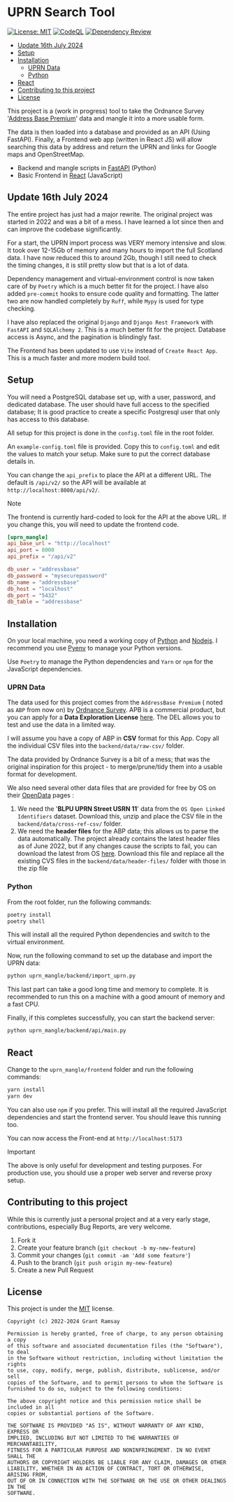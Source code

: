 # UPRN Search Tool <!-- omit in toc -->

[![License: MIT](https://img.shields.io/badge/License-MIT-yellow.svg)](https://opensource.org/licenses/MIT)
[![CodeQL](https://github.com/seapagan/uprn-mangle/actions/workflows/codeql-analysis.yml/badge.svg)](https://github.com/seapagan/uprn-mangle/actions/workflows/codeql-analysis.yml)
[![Dependency Review](https://github.com/seapagan/uprn-mangle/actions/workflows/dependency-review.yml/badge.svg)](https://github.com/seapagan/uprn-mangle/actions/workflows/dependency-review.yml)

<!-- vim-markdown-toc GFM -->

- [Update 16th July 2024](#update-16th-july-2024)
- [Setup](#setup)
- [Installation](#installation)
    - [UPRN Data](#uprn-data)
    - [Python](#python)
- [React](#react)
- [Contributing to this project](#contributing-to-this-project)
- [License](#license)

<!-- vim-markdown-toc -->

This project is a (work in progress) tool to take the Ordnance Survey '[Address
Base Premium][abp]' data and mangle it into a more usable form.

The data is then loaded into a database and provided as an API (Using FastAPI).
Finally, a Frontend web app (written in React JS) will allow searching this data
by address and return the UPRN and links for Google maps and OpenStreetMap.

- Backend and mangle scripts in [FastAPI][fastapi] (Python)
- Basic Frontend in [React][react] (JavaScript)

## Update 16th July 2024

The entire project has just had a major rewrite. The original project was
started in 2022 and was a bit of a mess. I have learned a lot since then and
can improve the codebase significantly.

For a start, the UPRN import process was VERY memory intensive and slow. It took
over 12-15Gb of memory and many hours to import the full Scotland data. I have
now reduced this to around 2Gb, though I still need to check the timing changes,
it is still pretty slow but that is a lot of data.

Dependency management and virtual-environment control is now taken care of by
`Poetry` which is a much better fit for the project. I have also added
`pre-commit` hooks to ensure code quality and formatting. The latter two are now
handled completely by `Ruff`, while `Mypy` is used for type checking.

I have also replaced the original `Django` and `Django Rest Framework` with
`FastAPI` and `SQLAlchemy 2`. This is a much better fit for the project.
Database access is Async, and the pagination is blindingly fast.

The Frontend has been updated to use `Vite` instead of `Create React App`. This
is a much faster and more modern build tool.

## Setup

You will need a PostgreSQL database set up, with a user, password, and
dedicated database. The user should have full access to the specified database;
It is good practice to create a specific Postgresql user that only has access
to this database.

All setup for this project is done in the `config.toml` file in the root folder.

An `example-config.toml` file is provided. Copy this to `config.toml` and edit
the values to match your setup. Make sure to put the correct database details
in.

You can change the `api_prefix` to place the API at a different URL. The default
is `/api/v2/` so the API will be available at `http://localhost:8000/api/v2/`.

> [!NOTE]
> The frontend is currently hard-coded to look for the API at the above URL.
> If you change this, you will need to update the frontend code.

```toml
[uprn_mangle]
api_base_url = "http://localhost"
api_port = 8000
api_prefix = "/api/v2"

db_user = "addressbase"
db_password = "mysecurepassword"
db_name = "addressbase"
db_host = "localhost"
db_port = "5432"
db_table = "addressbase"
```


## Installation

On your local machine, you need a working copy of [Python][python] and
[Nodejs][nodejs]. I recommend you use [Pyenv][pyenv] to manage your Python
versions.

Use `Poetry` to manage the Python dependencies and `Yarn` or `npm` for the
JavaScript dependencies.

### UPRN Data

The data used for this project comes from the `AddressBase Premium` ( noted as
`ABP` from now on) by [Ordnance Survey][os]. APB is a commercial product, but
you can apply for a **Data Exploration License** [here][osdel]. The DEL allows
you to test and use the data in a limited way.

I will assume you have a copy of ABP in **CSV** format for this App. Copy all
the individual CSV files into the `backend/data/raw-csv/` folder.

The data provided by Ordnance Survey is a bit of a mess; that was the original
inspiration for this project - to merge/prune/tidy them into a usable format for
development.

We also need several other data files that are provided for free by OS on their
[OpenData][opendata] pages :

  1. We need the '**BLPU UPRN Street USRN 11**' data from the `OS Open Linked
     Identifiers` dataset. Download this, unzip and place the CSV file in the
     `backend/data/cross-ref-csv/` folder.
  2. We need the **header files** for the ABP data; this allows us to parse the
     data automatically. The project already contains the latest header files as
     of June 2022, but if any changes cause the scripts to fail, you can
     download the latest from OS [here][headers]. Download this file and replace
     all the existing CVS files in the `backend/data/header-files/` folder with
     those  in the zip file


### Python

From the root folder, run the following commands:

```bash
poetry install
poetry shell
```

This will install all the required Python dependencies and switch to the virtual
environment.

Now, run the following command to set up the database and import the UPRN data:

```bash
python uprn_mangle/backend/import_uprn.py
```

This last part can take a good long time and memory to complete. It is recommended
to run this on a machine with a good amount of memory and a fast CPU.

Finally, if this completes successfully, you can start the backend server:

```bash
python uprn_mangle/backend/api/main.py
```

## React

Change to the `uprn_mangle/frontend` folder and run the following commands:

```bash
yarn install
yarn dev
```

You can also use `npm` if you prefer. This will install all the required
JavaScript dependencies and start the frontend server. You should leave this
running too.

You can now access the Front-end at `http://localhost:5173`

> [!IMPORTANT]
> The above is only useful for development and testing purposes. For production
> use, you should use a proper web server and reverse proxy setup.


## Contributing to this project

While this is currently just a personal project and at a very early stage,
contributions, especially Bug Reports, are very welcome.

1. Fork it
2. Create your feature branch (`git checkout -b my-new-feature`)
3. Commit your changes (`git commit -am 'Add some feature'`)
4. Push to the branch (`git push origin my-new-feature`)
5. Create a new Pull Request

## License

This project is under the
[MIT](https://choosealicense.com/licenses/mit/) license.

```pre
Copyright (c) 2022-2024 Grant Ramsay

Permission is hereby granted, free of charge, to any person obtaining a copy
of this software and associated documentation files (the "Software"), to deal
in the Software without restriction, including without limitation the rights
to use, copy, modify, merge, publish, distribute, sublicense, and/or sell
copies of the Software, and to permit persons to whom the Software is
furnished to do so, subject to the following conditions:

The above copyright notice and this permission notice shall be included in all
copies or substantial portions of the Software.

THE SOFTWARE IS PROVIDED "AS IS", WITHOUT WARRANTY OF ANY KIND, EXPRESS OR
IMPLIED, INCLUDING BUT NOT LIMITED TO THE WARRANTIES OF MERCHANTABILITY,
FITNESS FOR A PARTICULAR PURPOSE AND NONINFRINGEMENT. IN NO EVENT SHALL THE
AUTHORS OR COPYRIGHT HOLDERS BE LIABLE FOR ANY CLAIM, DAMAGES OR OTHER
LIABILITY, WHETHER IN AN ACTION OF CONTRACT, TORT OR OTHERWISE, ARISING FROM,
OUT OF OR IN CONNECTION WITH THE SOFTWARE OR THE USE OR OTHER DEALINGS IN THE
SOFTWARE.
```

[python]: https://www.python.org/
[nodejs]: https://nodejs.org/
[pyenv]: https://github.com/pyenv/pyenv/
[fastapi]: https://fastapi.tiangolo.com/
[react]: https://reactjs.org/

[os]: https://www.ordnancesurvey.co.uk/
[osdel]: https://www.ordnancesurvey.co.uk/business-government/licensing-agreements/data-exploration
[opendata]: https://osdatahub.os.uk/downloads/open
[headers]: https://www.ordnancesurvey.co.uk/documents/product-support/support/addressbase-premium-header-files.zip
[abp]: https://www.ordnancesurvey.co.uk/business-government/products/addressbase-premium
